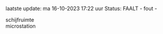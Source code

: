 laatste update: 
ma 16-10-2023 17:22   uur 
Status: FAALT - fout - 
<div class="service R">schijfruimte</div><div class="service Y">microstation</div>